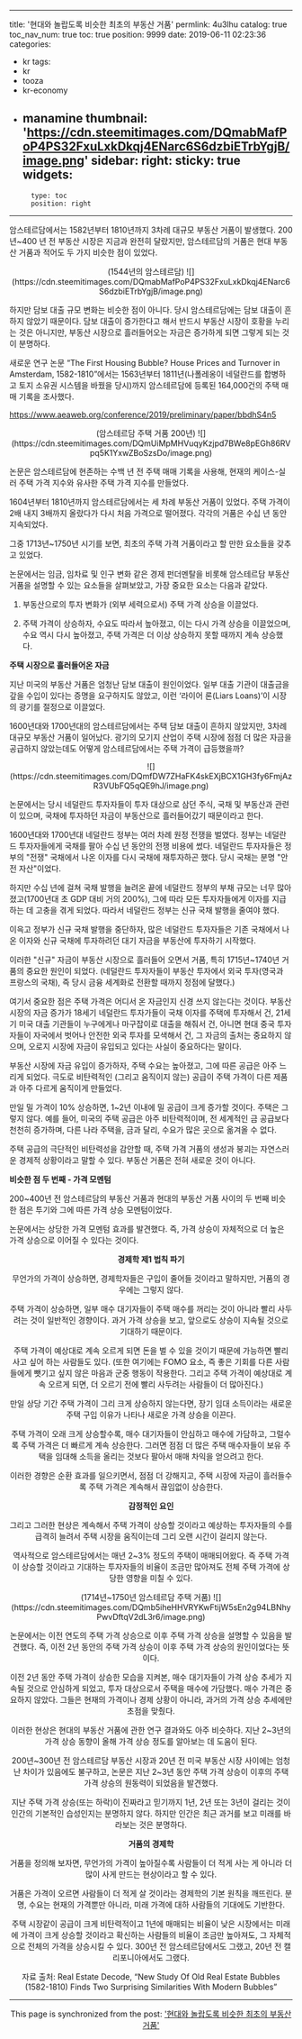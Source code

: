 
---
title: '현대와 놀랍도록 비슷한 최초의 부동산 거품'
permlink: 4u3lhu
catalog: true
toc_nav_num: true
toc: true
position: 9999
date: 2019-06-11 02:23:36
categories:
- kr
tags:
- kr
- tooza
- kr-economy
- manamine
thumbnail: 'https://cdn.steemitimages.com/DQmabMafPoP4PS32FxuLxkDkqj4ENarc6S6dzbiETrbYgjB/image.png'
sidebar:
    right:
        sticky: true
widgets:
    -
        type: toc
        position: right
---


암스테르담에서는 1582년부터 1810년까지 3차례 대규모 부동산 거품이 발생했다. 200년~400 년 전 부동산 시장은 지금과 완전히 달랐지만, 암스테르담의 거품은 현대 부동산 거품과 적어도 두 가지 비슷한 점이 있었다.
<center>
(1544년의 암스테르담)
![](https://cdn.steemitimages.com/DQmabMafPoP4PS32FxuLxkDkqj4ENarc6S6dzbiETrbYgjB/image.png)
</center>

하지만 담보 대출 규모 변화는 비슷한 점이 아니다. 당시 암스테르담에는 담보 대출이 흔하지 않았기 때문이다. 담보 대출이 증가한다고 해서 반드시 부동산 시장이 호황을 누리는 것은 아니지만, 부동산 시장으로 흘러들어오는 자금은 증가하게 되면 그렇게 되는 것이 분명하다.​

새로운 연구 논문 “The First Housing Bubble? House Prices and Turnover in Amsterdam, 1582-1810”에서는 1563년부터 1811년(나폴레옹이 네덜란드를 합병하고 토지 소유권 시스템을 바꿨을 당시)까지 암스테르담에 등록된 164,000건의 주택 매매 기록을 조사했다.

https://www.aeaweb.org/conference/2019/preliminary/paper/bbdhS4n5

<center>
(암스테르담 주택 거품 200년)
![](https://cdn.steemitimages.com/DQmUiMpMHVuqyKzjpd7BWe8pEGh86RVpq5K1YxwZBoSzsDo/image.png)
</center>

논문은 암스테르담에 현존하는 수백 년 전 주택 매매 기록을 사용해, 현재의 케이스-실러 주택 가격 지수와 유사한 주택 가격 지수를 만들었다.​

1604년부터 1810년까지 암스테르담에서는 세 차례 부동산 거품이 있었다. 주택 가격이 2배 내지 3배까지 올랐다가 다시 처음 가격으로 떨어졌다. 각각의 거품은 수십 년 동안 지속되었다.​

그중 1713년~1750년 시기를 보면, 최초의 주택 가격 거품이라고 할 만한 요소들을 갖추고 있었다.​

논문에서는 임금, 임차료 및 인구 변화 같은 경제 펀더멘탈을 비롯해 암스테르담 부동산 거품을 설명할 수 있는 요소들을 살펴보았고, 가장 중요한 요소는 다음과 같았다.​

1. 부동산으로의 투자 변화가 (외부 세력으로서) 주택 가격 상승을 이끌었다.

2. 주택 가격이 상승하자, 수요도 따라서 높아졌고, 이는 다시 가격 상승을 이끌었으며, 수요 역시 다시 높아졌고, 주택 가격은 더 이상 상승하지 못할 때까지 계속 상승했다.​

**주택 시장으로 흘러들어온 자금**​

지난 미국의 부동산 거품은 엄청난 담보 대출이 원인이었다. 일부 대출 기관이 대출금을 갚을 수입이 있다는 증명을 요구하지도 않았고, 이런 ‘라이어 론(Liars Loans)’이 시장의 광기를 절정으로 이끌었다.​

1600년대와 1700년대의 암스테르담에서는 주택 담보 대출이 흔하지 않았지만, 3차례 대규모 부동산 거품이 일어났다. 광기의 모기지 산업이 주택 시장에 점점 더 많은 자금을 공급하지 않았는데도 어떻게 암스테르담에서는 주택 가격이 급등했을까?

<center>
![](https://cdn.steemitimages.com/DQmfDW7ZHaFK4skEXjBCX1GH3fy6FmjAzR3VUbFQ5qQE9hJ/image.png)
</center>

논문에서는 당시 네덜란드 투자자들이 투자 대상으로 삼던 주식, 국채 및 부동산과 관련이 있으며, 국채에 투자하던 자금이 부동산으로 흘러들어갔기 때문이라고 한다.​

1600년대와 1700년대 네덜란드 정부는 여러 차례 원정 전쟁을 벌였다. 정부는 네덜란드 투자자들에게 국채를 팔아 수십 년 동안의 전쟁 비용에 썼다. 네덜란드 투자자들은 정부의 "전쟁" 국채에서 나온 이자를 다시 국채에 재투자하곤 했다. 당시 국채는 분명 "안전 자산"이었다.​

하지만 수십 년에 걸쳐 국채 발행을 늘려온 끝에 네덜란드 정부의 부채 규모는 너무 많아졌고(1700년대 초 GDP 대비 거의 200%), 그에 따라 모든 투자자들에게 이자를 지급하는 데 고충을 겪게 되었다. 따라서 네덜란드 정부는 신규 국채 발행을 줄여야 했다.​

이윽고 정부가 신규 국채 발행을 중단하자, 많은 네덜란드 투자자들은 기존 국채에서 나온 이자와 신규 국채에 투자하려던 대기 자금을 부동산에 투자하기 시작했다.​

이러한 "신규" 자금이 부동산 시장으로 흘러들어 오면서 거품, 특히 1715년~1740년 거품의 중요한 원인이 되었다. (네덜란드 투자자들이 부동산 투자에서 외국 투자(영국과 프랑스의 국채), 즉 당시 금융 세계화로 전환할 때까지 정점에 달했다.)​

여기서 중요한 점은 주택 가격은 어디서 온 자금인지 신경 쓰지 않는다는 것이다. 부동산 시장의 자금 증가가 18세기 네덜란드 투자가들이 국채 이자를 주택에 투자해서 건, 21세기 미국 대출 기관들이 누구에게나 마구잡이로 대출을 해줘서 건, 아니면 현대 중국 투자자들이 자국에서 벗어나 안전한 외국 투자를 모색해서 건, 그 자금의 출처는 중요하지 않으며, 오로지 시장에 자금이 유입되고 있다는 사실이 중요하다는 말이다.​

부동산 시장에 자금 유입이 증가하자, 주택 수요는 높아졌고, 그에 따른 공급은 아주 느리게 되었다. 극도로 비탄력적인 (그리고 움직이지 않는) 공급이 주택 가격이 다른 제품과 아주 다르게 움직이게 만들었다.​

만일 밀 가격이 10% 상승하면, 1~2년 이내에 밀 공급이 크게 증가할 것이다. 주택은 그렇지 않다. 예를 들어, 미국의 주택 공급은 아주 비탄력적이며, 전 세계적인 금 공급보다 천천히 증가하며, 다른 나라 주택을, 금과 달리, 수요가 많은 곳으로 옮겨올 수 없다.​

주택 공급의 극단적인 비탄력성을 감안할 때, 주택 가격 거품의 생성과 붕괴는 자연스러운 경제적 상황이라고 말할 수 있다. 부동산 거품은 전혀 새로운 것이 아니다.​

**비슷한 점 두 번째 - 가격 모멘텀**​

200~400년 전 암스테르담의 부동산 거품과 현대의 부동산 거품 사이의 두 번째 비슷한 점은 투기와 그에 따른 가격 상승 모멘텀이었다.​

논문에서는 상당한 가격 모멘텀 효과를 발견했다. 즉, 가격 상승이 자체적으로 더 높은 가격 상승으로 이어질 수 있다는 것이다.
​
<center
(암스테르담 주택 거품 200년)
![](https://cdn.steemitimages.com/DQmatRoMLKQAdDTB8XrZDAjKsUfDLz8UV1nRMdFxvN5svHQ/image.png)
</center>

**경제학 제1 법칙 파기**​

무언가의 가격이 상승하면, 경제학자들은 구입이 줄어들 것이라고 말하지만, 거품의 경우에는 그렇지 않다.​

주택 가격이 상승하면, 일부 매수 대기자들이 주택 매수를 꺼리는 것이 아니라 빨리 사두려는 것이 일반적인 경향이다. 과거 가격 상승을 보고, 앞으로도 상승이 지속될 것으로 기대하기 때문이다.​

주택 가격이 예상대로 계속 오르게 되면 돈을 벌 수 있을 것이기 때문에 가능하면 빨리 사고 싶어 하는 사람들도 있다. (또한 여기에는 FOMO 요소, 즉 좋은 기회를 다른 사람들에게 뺏기고 싶지 않은 마음과 군중 행동이 작용한다. 그리고 주택 가격이 예상대로 계속 오르게 되면, 더 오르기 전에 빨리 사두려는 사람들이 더 많아진다.)​

만일 상당 기간 주택 가격이 그리 크게 상승하지 않는다면, 장기 임대 소득이라는 새로운 주택 구입 이유가 나타나 새로운 가격 상승을 이끈다.​

주택 가격이 오래 크게 상승할수록, 매수 대기자들이 안심하고 매수에 가담하고, 그럴수록 주택 가격은 더 빠르게 계속 상승한다. 그러면 점점 더 많은 주택 매수자들이 보유 주택을 임대해 소득을 올리는 것보다 팔아서 매매 차익을 얻으려고 한다.​

이러한 경향은 순환 효과를 일으키면서, 점점 더 강해지고, 주택 시장에 자금이 흘러들수록 주택 가격은 계속해서 끊임없이 상승한다.​

**감정적인 요인**​

그리고 그러한 현상은 계속해서 주택 가격이 상승할 것이라고 예상하는 투자자들의 수를 급격히 늘려서 주택 시장을 움직이는데 그리 오랜 시간이 걸리지 않는다.​

역사적으로 암스테르담에서는 매년 2~3% 정도의 주택이 매매되어왔다. 즉 주택 가격이 상승할 것이라고 기대하는 투자자들의 비율이 조금만 많아져도 전체 주택 가격에 상당한 영향을 미칠 수 있다.​
<center>
(1714년~1750년 암스테르담 주택 거품)
![](https://cdn.steemitimages.com/DQmb5iheHHVRYKwFtijW5sEn2g94LBNhyPwvDftqV2dL3r6/image.png)
</center>

논문에서는 이전 연도의 주택 가격 상승으로 이후 주택 가격 상승을 설명할 수 있음을 발견했다. 즉, 이전 2년 동안의 주택 가격 상승이 이후 주택 가격 상승의 원인이었다는 뜻이다.​

이전 2년 동안 주택 가격이 상승한 모습을 지켜본, 매수 대기자들이 가격 상승 추세가 지속될 것으로 안심하게 되었고, 투자 대상으로서 주택을 매수에 가담했다. 매수 가격은 중요하지 않았다. 그들은 현재의 가격이나 경제 상황이 아니라, 과거의 가격 상승 추세에만 초점을 맞췄다.​

이러한 현상은 현대의 부동산 거품에 관한 연구 결과와도 아주 비슷하다. 지난 2~3년의 가격 상승 동향이 올해 가격 상승 정도를 알아보는 데 도움이 된다.​

200년~300년 전 암스테르담 부동산 시장과 20년 전 미국 부동산 시장 사이에는 엄청난 차이가 있음에도 불구하고, 논문은 지난 2~3년 동안 주택 가격 상승이 이후의 주택 가격 상승의 원동력이 되었음을 발견했다.​

지난 주택 가격 상승(또는 하락)이 진짜라고 믿기까지 1년, 2년 또는 3년이 걸리는 것이 인간의 기본적인 습성인지는 분명하지 않다. 하지만 인간은 최근 과거를 보고 미래를 바라보는 것은 분명하다.​

**거품의 경제학**​

거품을 정의해 보자면, 무언가의 가격이 높아질수록 사람들이 더 적게 사는 게 아니라 더 많이 사게 만드는 현상이라고 할 수 있다.​

거품은 가격이 오르면 사람들이 더 적게 살 것이라는 경제학의 기본 원칙을 깨뜨린다. 분명, 수요는 현재의 가격뿐만 아니라, 미래 가격에 대하 사람들의 기대에도 기반한다.​

주택 시장같이 공급이 크게 비탄력적이고 1년에 매매되는 비율이 낮은 시장에서는 미래에 가격이 크게 상승할 것이라고 확신하는 사람들의 비율이 조금만 높아져도, 그 자체적으로 전체의 가격을 상승시킬 수 있다. 300년 전 암스테르담에서도 그랬고, 20년 전 캘리포니아에서도 그랬다.​

자료 출처: Real Estate Decode, “New Study Of Old Real Estate Bubbles (1582-1810) Finds Two Surprising Similarities With Modern Bubbles”

- - -

This page is synchronized from the post: ['현대와 놀랍도록 비슷한 최초의 부동산 거품'](https://steemit.com/@pius.pius/4u3lhu)
